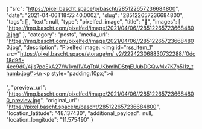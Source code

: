 {
  "src": "https://pixel.bascht.space/p/bascht/285122657236684800",
  "date": "2021-04-06T18:55:40.000Z",
  "slug": "285122657236684800",
  "tags": [],
  "text": null,
  "type": "pixelfed_image",
  "title": "🍃",
  "images": [
    "https://img.bascht.com/pixelfed/image/2021/04/06//285122657236684800.jpg"
  ],
  "category": "posts",
  "media_url": "https://img.bascht.com/pixelfed/image/2021/04/06//285122657236684800.jpg",
  "description": "Pixelfed Image: <img id=\"rss_item_1\" src=\"https://pixel.bascht.space/storage/m/_v2/222423068830732288/f0dc18d95-4ec9d0/4jjs7poEkA27/W1ynl1VAqTtAUKbmlhDStqEUubDGQwMx7K7p5l1z_thumb.jpg\">\n            <p style=\"padding:10px;\">ð</p>",
  "preview_url": "https://img.bascht.com/pixelfed/image/2021/04/06//285122657236684800_preview.jpg",
  "original_url": "https://pixel.bascht.space/p/bascht/285122657236684800",
  "location_latitude": "48.137430",
  "additional_payload": null,
  "location_longitude": "11.575490"
}